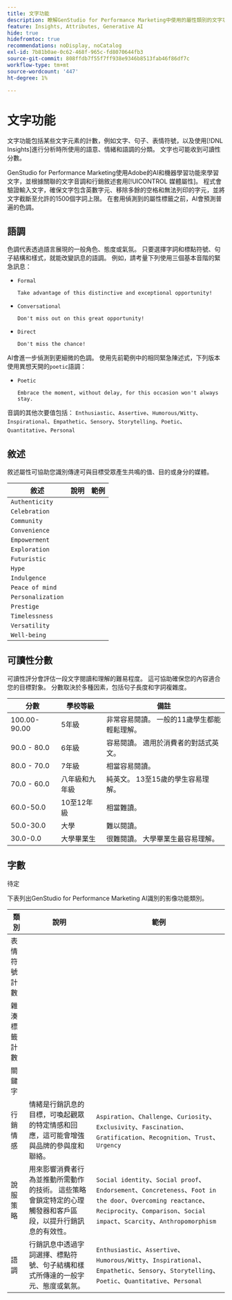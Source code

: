 ```yaml
---
title: 文字功能
description: 瞭解GenStudio for Performance Marketing中使用的屬性類別的文字功能。
feature: Insights, Attributes, Generative AI
hide: true
hidefromtoc: true
recommendations: noDisplay, noCatalog
exl-id: 7b81b0ae-0c62-468f-965c-fd8070644fb3
source-git-commit: 808ffdb7f55f7ff938e9346b8513fab46f86df7c
workflow-type: tm+mt
source-wordcount: '447'
ht-degree: 1%

---
```


# 文字功能

文字功能包括某些文字元素的計數，例如文字、句子、表情符號，以及使用[!DNL Insights]進行分析時所使用的語意、情緒和語調的分類。 文字也可能收到可讀性分數。

GenStudio for Performance Marketing使用Adobe的AI和機器學習功能來學習文字，並根據關聯的文字音調和行銷敘述套用[!UICONTROL 媒體屬性]。 程式會驗證輸入文字，確保文字包含英數字元、移除多餘的空格和無法列印的字元，並將文字截斷至允許的1500個字詞上限。 在套用偵測到的屬性標籤之前，AI會預測普遍的色調。

## 語調

色調代表透過語言展現的一般角色、態度或氣氛。 只要選擇字詞和標點符號、句子結構和樣式，就能改變訊息的語調。 例如，請考量下列使用三個基本音階的緊急訊息：

- `Formal`

  ```
  Take advantage of this distinctive and exceptional opportunity!
  ```

- `Conversational`

  ```
  Don't miss out on this great opportunity!
  ```

- `Direct`

  ```
  Don't miss the chance!
  ```

AI會進一步偵測到更細微的色調。 使用先前範例中的相同緊急陳述式，下列版本使用異想天開的`poetic`語調：

- `Poetic`

  ```
  Embrace the moment, without delay, for this occasion won't always stay.
  ```

音調的其他次要值包括： `Enthusiastic`、`Assertive`、`Humorous/Witty`、`Inspirational`、`Empathetic`、`Sensory`、`Storytelling`、`Poetic`、`Quantitative`、`Personal`

## 敘述

敘述屬性可協助您識別傳達可與目標受眾產生共鳴的值、目的或身分的媒體。

| 敘述 | 說明 | 範例 |
| ----------------- | ----------- | ------- |
| `Authenticity` |             |         |
| `Celebration` |             |         |
| `Community` |             |         |
| `Convenience` |             |         |
| `Empowerment` |             |         |
| `Exploration` |             |         |
| `Futuristic` |             |         |
| `Hype` |             |         |
| `Indulgence` |             |         |
| `Peace of mind` |             |         |
| `Personalization` |             |         |
| `Prestige` |             |         |
| `Timelessness` |             |         |
| `Versatility` |             |         |
| `Well-being` |             |         |

## 可讀性分數

可讀性評分會評估一段文字閱讀和理解的難易程度。 這可協助確保您的內容適合您的目標對象。 分數取決於多種因素，包括句子長度和字詞複雜度。

| 分數 | 學校等級 | 備註 |
| ----------- | ------------------ | ------------------------------------------------------------------------- |
| 100.00-90.00 | 5年級 | 非常容易閱讀。 一般的11歲學生都能輕鬆理解。 |
| 90.0 - 80.0 | 6年級 | 容易閱讀。 適用於消費者的對話式英文。 |
| 80.0 - 70.0 | 7年級 | 相當容易閱讀。 |
| 70.0 - 60.0 | 八年級和九年級 | 純英文。 13至15歲的學生容易理解。 |
| 60.0-50.0 | 10至12年級 | 相當難讀。 |
| 50.0-30.0 | 大學 | 難以閱讀。 |
| 30.0-0.0 | 大學畢業生 | 很難閱讀。 大學畢業生最容易理解。 |

## 字數

待定

下表列出GenStudio for Performance Marketing AI識別的影像功能類別。

| 類別 | 說明 | 範例 |
| -------------------- | ------------- | --------------------- |
| 表情符號計數 |             |        |
| 雜湊標籤計數 |             |        |
| 關鍵字 |             |        |
| 行銷情感 | 情緒是行銷訊息的目標，可喚起觀眾的特定情感和回應，這可能會增強與品牌的參與度和聯絡。 | `Aspiration`、`Challenge`、`Curiosity`、`Exclusivity`、`Fascination`、`Gratification`、`Recognition`、`Trust`、`Urgency` |
| 說服策略 | 用來影響消費者行為並推動所需動作的技術。 這些策略會鎖定特定的心理觸發器和客戶區段，以提升行銷訊息的有效性。 | `Social identity`、`Social proof`、`Endorsement`、`Concreteness`、`Foot in the door`、`Overcoming reactance`、`Reciprocity`、`Comparison`、`Social impact`、`Scarcity`、`Anthropomorphism` |
| 語調 | 行銷訊息中透過字詞選擇、標點符號、句子結構和樣式所傳達的一般字元、態度或氣氛。 | `Enthusiastic`、`Assertive`、`Humorous/Witty`、`Inspirational`、`Empathetic`、`Sensory`、`Storytelling`、`Poetic`、`Quantitative`、`Personal` |
